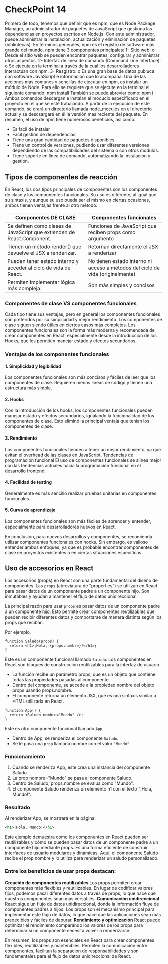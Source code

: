 # CheckPoint 14

Primero de todo, tenemos que definir que es npm, que es Node Package Manager, un administrador de paquetes de JavaScript que gestiona las dependencias en proyectos escritos en Node.js.
Con este administrador, puede administrar la instalación, actualización y eliminación de paquetes (bibliotecas). En términos generales, npm es el registro de software más grande del mundo.
npm tiene 3 componentes principales:
1-	Sitio web:
o	Desde el sitio web se pueden encontrar paquetes, configurar y administrar otros aspectos.
2-	Interfaz de línea de comando (Command Line Interface):
o	Se ejecuta en la terminal a través de la cual los desarrolladores interactúan con npm.
3-	Resgistro:
o	Es una gran base de datos publuca con software JavaScript e información que lo acompaña.
Una de las acciones mas comunes y sencillas de ejecutar en npm, es instalar un módulo de Node. Para ello se requiere que se ejecute en la terminal el siguiente comando:
npm install <nombre-del-modulo>
También se puede abreviar como:
npm i <nombre-del-modulo>
Ambos comandos descargan e instalan el moduclo especificado en el proyecto en el que se esté trabajando. A partir de la ejecución de este comando, se crará un directorio llamada node_mocules en el directorio actual y se descsargaré en él la versión mas reciente del paquete.
En resumen, el uso de npm tiene numerosos beneficios, asi como:
-	Es facil de instalar
-	Facil gestión de dependencias.
-	Tiene una gran cantidad de paquetes disponibles
-	Tiene un control de versiones, pudiendo usar diferentes versiones dependiendo de las compatibilidades del sistema o con otros modulos.
-	Tiene soporte en línea de comando, automatizando la instalación y gestión.


## Tipos de componentes de reacción
En React, los dos tipos principales de componentes son los componentes de clase y los componentes funcionales. Su uso es diferente, al igual que su sintaxis, y aunque su uso pueda ser el mismo en ciertas ocasiones, ambos tienen ventajas frente al otro método: 

|Componentes DE CLASE | Componentes funcionales |
|------|-----|
|Se definen como clases de JavaScript que extienden de React.Component.|Funciones de JavaScript que reciben props como argumento|
|Tienen un método render() que devuelve el JSX a renderizar.|Retornan directamente el JSX a renderizar|
|Pueden tener estado interno y acceder al ciclo de vida de React.|No tienen estado interno ni acceso a métodos del ciclo de vida (originalmente)|
|Permiten implementar lógica más compleja.|Son más simples y concisos|

### Componentes de clase VS componentes funcionales
Cada tipo tiene sus ventajas, pero en general los componentes funcionales son preferidos por su simplicidad y mejor rendimiento. Los componentes de clase siguen siendo útiles en ciertos casos más complejos.
Los componentes funcionales son la forma más moderna y recomendada de crear componentes en React, especialmente desde la introducción de los Hooks, que les permiten manejar estado y efectos secundarios.
### Ventajas de los componentes funcionales
#### 1. Simplicidad y legibilidad
Los componentes funcionales son más concisos y fáciles de leer que los componentes de clase. Requieren menos líneas de código y tienen una estructura más simple. 
#### 2. Hooks
Con la introducción de los hooks, los componentes funcionales pueden manejar estado y efectos secundarios, igualando la funcionalidad de los componentes de clase. Esto eliminó la principal ventaja que tenían los componentes de clase. 
#### 3. Rendimiento
Los componentes funcionales tienden a tener un mejor rendimiento, ya que evitan el overhead de las clases en JavaScript. 
Tendencias de programación funcional
El uso de componentes funcionales se alinea mejor con las tendencias actuales hacia la programación funcional en el desarrollo frontend.
#### 4. Facilidad de testing
Generalmente es más sencillo realizar pruebas unitarias en componentes funcionales. 
#### 5. Curva de aprendizaje
Los componentes funcionales son más fáciles de aprender y entender, especialmente para desarrolladores nuevos en React. 

En conclusión, para nuevos desarrollos y componentes, se recomienda utilizar componentes funcionales con hooks. Sin embargo, es valioso entender ambos enfoques, ya que es probable encontrar componentes de clase en proyectos existentes o en ciertas situaciones específicas.


## Uso de accesorios en React

Los accesorios (props) en React son una parte fundamental del diseño de componentes. Las `props` (abreviatura de "properties") se utilizan en React para pasar datos de un componente padre a un componente hijo. Son inmutables y ayudan a mantener el flujo de datos unidireccional.

La principal razón para usar `props` es pasar datos de un componente padre a un componente hijo. Esto permite crear componentes reutilizables que pueden recibir diferentes datos y comportarse de manera distinta según los props que reciban.

Por ejemplo, 

```JSX
function Saludo(props) {
  return <h1>¡Hola, {props.nombre}!</h1>;
}
```

Este es un componente funcional llamado `Saludo`. Los componentes en React son bloques de construcción reutilizables para la interfaz de usuario. 
- La función recibe un parámetro props, que es un objeto que contiene todas las propiedades pasadas al componente.
- Dentro del componente, se accede a la propiedad nombre del objeto props usando props.nombre.
- El componente retorna un elemento JSX, que es una sintaxis similar a HTML utilizada en React.

```JSX
function App() {
  return <Saludo nombre="Mundo" />;
}
```

Este es otro componente funcional llamado `App`. 
- Dentro de App, se renderiza el componente `Saludo`.
- Se le pasa una `prop` llamada nombre con el valor `"Mundo"`.

### Funcionamiento
1.	Cuando se renderiza App, este crea una instancia del componente Saludo.
2.	La prop nombre="Mundo" se pasa al componente Saludo.
3.	Dentro de Saludo, props.nombre se evalúa como "Mundo".
4.	El componente Saludo renderiza un elemento h1 con el texto "¡Hola, Mundo!".

### Resultado
Al renderizar App, se mostrará en la página: 
```XML
<h1>¡Hola, Mundo!</h1>
```
Este ejemplo demuestra cómo los componentes en React pueden ser reutilizables y cómo se pueden pasar datos de un componente padre a un componente hijo mediante props. Es una forma eficiente de construir interfaces de usuario modulares y dinámicas.
Aquí, el componente Saludo recibe el prop nombre y lo utiliza para renderizar un saludo personalizado.

### Entre los beneficios de usar props destacan:

**Creación de componentes reutilizables**
Los props permiten crear componentes más flexibles y reutilizables. En lugar de codificar valores fijos, podemos pasar diferentes datos a través de props, lo que hace que nuestros componentes sean más versátiles. 
**Comunicación unidireccional**
React sigue un flujo de datos unidireccional, donde la información fluye de componentes padres a hijos. Los props son el mecanismo principal para implementar este flujo de datos, lo que hace que las aplicaciones sean más predecibles y fáciles de depurar. 
**Rendimiento y optimización**
React puede optimizar el rendimiento comparando los valores de los props para determinar si un componente necesita volver a renderizarse.

En resumen, los props son esenciales en React para crear componentes flexibles, reutilizables y mantenibles. Permiten la comunicación entre componentes, facilitan la separación de responsabilidades y son fundamentales para el flujo de datos unidireccional de React.





















